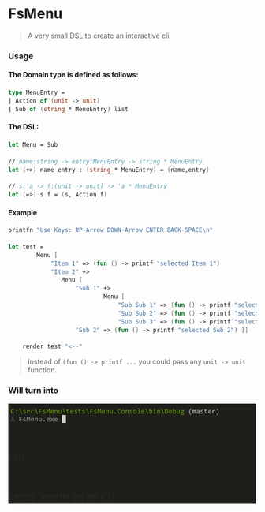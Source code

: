 # FsMenu

> A very small DSL to create an interactive cli.

### Usage

#### The Domain type is defined as follows:

```fsharp
type MenuEntry =
| Action of (unit -> unit)
| Sub of (string * MenuEntry) list
```

#### The DSL:

```fsharp
let Menu = Sub

// name:string -> entry:MenuEntry -> string * MenuEntry
let (+>) name entry : (string * MenuEntry) = (name,entry)

// s:'a -> f:(unit -> unit) -> 'a * MenuEntry
let (=>) s f = (s, Action f)
```

#### Example

```fsharp
printfn "Use Keys: UP-Arrow DOWN-Arrow ENTER BACK-SPACE\n"

let test =
        Menu [
            "Item 1" => (fun () -> printf "selected Item 1")
            "Item 2" +>
               Menu [ 
                   "Sub 1" +>
                           Menu [
                               "Sub Sub 1" => (fun () -> printf "selected Sub Sub 1")
                               "Sub Sub 2" => (fun () -> printf "selected Sub Sub 2")
                               "Sub Sub 3" => (fun () -> printf "selected Sub Sub 3")]
                   "Sub 2" => (fun () -> printf "selected Sub 2") ]]

    render test "<--"
```

> Instead of `(fun () -> printf ...` you could pass any `unit -> unit` function.

### Will turn into

![](https://github.com/nicolaiw/FsMenu/blob/master/misc/sample.gif)